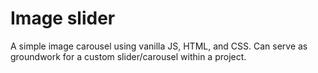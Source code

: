 # Image slider
A simple image carousel using vanilla JS, HTML, and CSS. Can serve as groundwork for a custom slider/carousel within a project.
